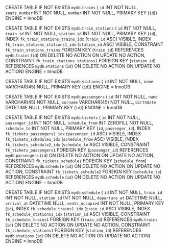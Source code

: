 ﻿CREATE TABLE IF NOT EXISTS `mydb`.`trains` (
  `id` INT NOT NULL,
  `seats_number` INT NOT NULL,
  `number` INT NOT NULL,
  PRIMARY KEY (`id`))
ENGINE = InnoDB

CREATE TABLE IF NOT EXISTS `mydb`.`train_stations` (
  `id` INT NOT NULL,
  `train_id` INT NOT NULL,
  `station_id` INT NOT NULL,
  PRIMARY KEY (`id`),
  INDEX `fk_train_stations_trains_idx` (`train_id` ASC) VISIBLE,
  INDEX `fk_train_stations_stations1_idx` (`station_id` ASC) VISIBLE,
  CONSTRAINT `fk_train_stations_trains`
    FOREIGN KEY (`train_id`)
    REFERENCES `mydb`.`trains` (`id`)
    ON DELETE NO ACTION
    ON UPDATE NO ACTION,
  CONSTRAINT `fk_train_stations_stations1`
    FOREIGN KEY (`station_id`)
    REFERENCES `mydb`.`stations` (`id`)
    ON DELETE NO ACTION
    ON UPDATE NO ACTION)
ENGINE = InnoDB

CREATE TABLE IF NOT EXISTS `mydb`.`stations` (
  `id` INT NOT NULL,
  `name` VARCHAR(45) NULL,
  PRIMARY KEY (`id`))
ENGINE = InnoDB

CREATE TABLE IF NOT EXISTS `mydb`.`passengers` (
  `id` INT NOT NULL,
  `name` VARCHAR(45) NOT NULL,
  `surname` VARCHAR(45) NOT NULL,
  `birthdate` DATETIME NULL,
  PRIMARY KEY (`id`))
ENGINE = InnoDB

CREATE TABLE IF NOT EXISTS `mydb`.`tickets` (
  `id` INT NOT NULL,
  `passenger_id` INT NOT NULL,
  `schedule_from` INT ZEROFILL NOT NULL,
  `schedule_to` INT NOT NULL,
  PRIMARY KEY (`id`, `passenger_id`),
  INDEX `fk_tickets_passengers1_idx` (`passenger_id` ASC) VISIBLE,
  INDEX `fk_tickets_schedule1_idx` (`schedule_from` ASC) VISIBLE,
  INDEX `fk_tickets_schedule2_idx` (`schedule_to` ASC) VISIBLE,
  CONSTRAINT `fk_tickets_passengers1`
    FOREIGN KEY (`passenger_id`)
    REFERENCES `mydb`.`passengers` (`id`)
    ON DELETE NO ACTION
    ON UPDATE NO ACTION,
  CONSTRAINT `fk_tickets_schedule1`
    FOREIGN KEY (`schedule_from`)
    REFERENCES `mydb`.`schedule` (`id`)
    ON DELETE NO ACTION
    ON UPDATE NO ACTION,
  CONSTRAINT `fk_tickets_schedule2`
    FOREIGN KEY (`schedule_to`)
    REFERENCES `mydb`.`schedule` (`id`)
    ON DELETE NO ACTION
    ON UPDATE NO ACTION)
ENGINE = InnoDB

CREATE TABLE IF NOT EXISTS `mydb`.`schedule` (
  `id` INT NOT NULL,
  `train_id` INT NOT NULL,
  `station_id` INT NOT NULL,
  `departure_at` DATETIME NULL,
  `arrival_at` DATETIME NULL,
  `seats_occupied` INT NOT NULL,
  PRIMARY KEY (`id`),
  INDEX `fk_schedule_trains1_idx` (`train_id` ASC) VISIBLE,
  INDEX `fk_schedule_stations1_idx` (`station_id` ASC) VISIBLE,
  CONSTRAINT `fk_schedule_trains1`
    FOREIGN KEY (`train_id`)
    REFERENCES `mydb`.`trains` (`id`)
    ON DELETE NO ACTION
    ON UPDATE NO ACTION,
  CONSTRAINT `fk_schedule_stations1`
    FOREIGN KEY (`station_id`)
    REFERENCES `mydb`.`stations` (`id`)
    ON DELETE NO ACTION
    ON UPDATE NO ACTION)
ENGINE = InnoDB